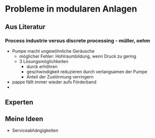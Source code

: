 # Probleme in modularen Anlagen

## Aus Literatur

### Process industrie versus discrete processing - müller, oehm

+ Pumpe macht ungewöhnliche Geräusche
  + möglicher Fehler: Hohlraumbildung, wenn Druck zu gering
  + 3 Lösungsmöglichkeiten
    + durck erhöhren
    + geschwindigkeit reduzieren durch verlangsamen der Pumpe
    + Anteil der Zustörmung verringern
+ pappe fällt immer wieder aufs Förderband
+ 

## Experten



## Meine Ideen

+ Serviceabhängigkeiten

